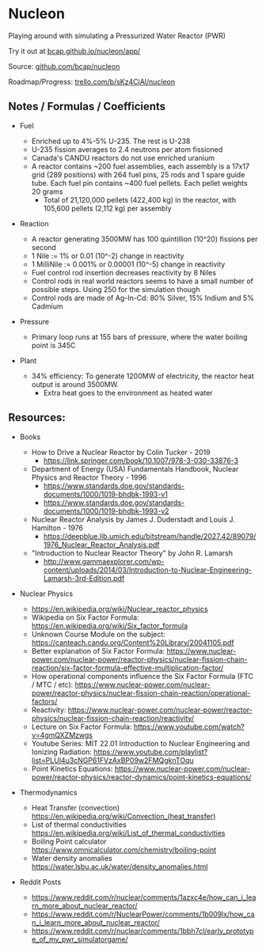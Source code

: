 # Nucleon

Playing around with simulating a Pressurized Water Reactor (PWR)

Try it out at [bcap.github.io/nucleon/app/](https://bcap.github.io/nucleon/app/)

Source: [github.com/bcap/nucleon](https://github.com/bcap/nucleon)

Roadmap/Progress: [trello.com/b/sKz4CiAl/nucleon](https://trello.com/b/sKz4CiAl/nucleon)

## Notes / Formulas / Coefficients

- Fuel
    - Enriched up to 4%-5% U-235. The rest is U-238
    - U-235 fission averages to 2.4 neutrons per atom fissioned
    - Canada's CANDU reactors do not use enriched uranium
    - A reactor contains ~200 fuel assemblies, each assembly is a 17x17 grid (289 positions) with 264 fuel pins, 25 rods and 1 spare guide tube. Each fuel pin contains ~400 fuel pellets. Each pellet weights 20 grams
        - Total of 21,120,000 pellets (422,400 kg) in the reactor, with 105,600 pellets (2,112 kg) per assembly
- Reaction
    - A reactor generating 3500MW has 100 quintillion (10^20) fissions per second 
    - 1 Nile := 1% or 0.01 (10^-2) change in reactivity
    - 1 MilliNile := 0.001% or 0.00001 (10^-5) change in reactivity
    - Fuel control rod insertion decreases reactivity by 8 Niles
    - Control rods in real world reactors seems to have a small number of possible steps. Using 250 for the simulation though
    - Control rods are made of Ag-In-Cd: 80% Silver, 15% Indium and 5% Cadmium

- Pressure
    - Primary loop runs at 155 bars of pressure, where the water boiling point is 345C

- Plant
    - 34% efficiency: To generate 1200MW of electricity, the reactor heat output is around 3500MW. 
        - Extra heat goes to the environment as heated water



## Resources:

- Books
    - How to Drive a Nuclear Reactor by Colin Tucker - 2019
        - https://link.springer.com/book/10.1007/978-3-030-33876-3
    - Department of Energy (USA) Fundamentals Handbook, Nuclear Physics and Reactor Theory - 1996
        - https://www.standards.doe.gov/standards-documents/1000/1019-bhdbk-1993-v1
        - https://www.standards.doe.gov/standards-documents/1000/1019-bhdbk-1993-v2
    - Nuclear Reactor Analysis by James J. Duderstadt and Louis J. Hamilton - 1976
        - https://deepblue.lib.umich.edu/bitstream/handle/2027.42/89079/1976_Nuclear_Reactor_Analysis.pdf
    - "Introduction to Nuclear Reactor Theory" by John R. Lamarsh
        - http://www.gammaexplorer.com/wp-content/uploads/2014/03/Introduction-to-Nuclear-Engineering-Lamarsh-3rd-Edition.pdf

- Nuclear Physics
    - https://en.wikipedia.org/wiki/Nuclear_reactor_physics
    - Wikipedia on Six Factor Formula: https://en.wikipedia.org/wiki/Six_factor_formula
    - Unknown Course Module on the subject: https://canteach.candu.org/Content%20Library/20041105.pdf
    - Better explanation of Six Factor Formula: https://www.nuclear-power.com/nuclear-power/reactor-physics/nuclear-fission-chain-reaction/six-factor-formula-effective-multiplication-factor/
    - How operational components influence the Six Factor Formula (FTC / MTC / etc): https://www.nuclear-power.com/nuclear-power/reactor-physics/nuclear-fission-chain-reaction/operational-factors/
    - Reactivity: https://www.nuclear-power.com/nuclear-power/reactor-physics/nuclear-fission-chain-reaction/reactivity/
    - Lecture on Six Factor Formula: https://www.youtube.com/watch?v=4gmQXZMzwgs
    - Youtube Series: MIT 22.01 Introduction to Nuclear Engineering and Ionizing Radiation: https://www.youtube.com/playlist?list=PLUl4u3cNGP61FVzAxBP09w2FMQgknTOqu
    - Point Kinetics Equations: https://www.nuclear-power.com/nuclear-power/reactor-physics/reactor-dynamics/point-kinetics-equations/

- Thermodynamics
    - Heat Transfer (convection) https://en.wikipedia.org/wiki/Convection_(heat_transfer)
    - List of thermal conductivities https://en.wikipedia.org/wiki/List_of_thermal_conductivities
    - Boiling Point calculator https://www.omnicalculator.com/chemistry/boiling-point
    - Water density anomalies https://water.lsbu.ac.uk/water/density_anomalies.html

- Reddit Posts
    - https://www.reddit.com/r/nuclear/comments/1azxc4e/how_can_i_learn_more_about_nuclear_reactor/
    - https://www.reddit.com/r/NuclearPower/comments/1b009lx/how_can_i_learn_more_about_nuclear_reactor/
    - https://www.reddit.com/r/nuclear/comments/1bbh7cl/early_prototype_of_my_pwr_simulatorgame/